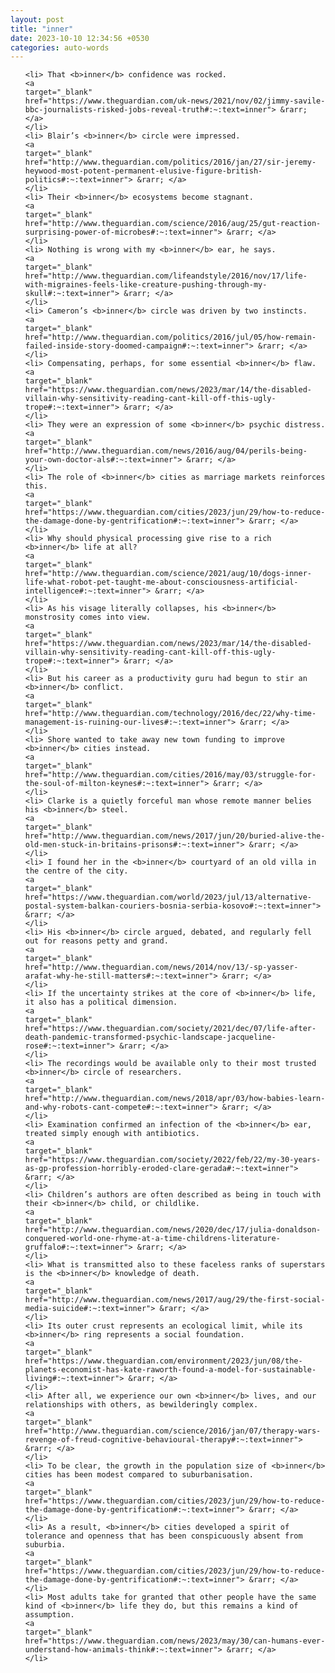 ```yaml
---
layout: post
title: "inner"
date: 2023-10-10 12:34:56 +0530
categories: auto-words
---
```

<ol>

    <li> That <b>inner</b> confidence was rocked.
    <a 
    target="_blank" 
    href="https://www.theguardian.com/uk-news/2021/nov/02/jimmy-savile-bbc-journalists-risked-jobs-reveal-truth#:~:text=inner"> &rarr; </a>
    </li>
    <li> Blair’s <b>inner</b> circle were impressed.
    <a 
    target="_blank" 
    href="http://www.theguardian.com/politics/2016/jan/27/sir-jeremy-heywood-most-potent-permanent-elusive-figure-british-politics#:~:text=inner"> &rarr; </a>
    </li>
    <li> Their <b>inner</b> ecosystems become stagnant.
    <a 
    target="_blank" 
    href="http://www.theguardian.com/science/2016/aug/25/gut-reaction-surprising-power-of-microbes#:~:text=inner"> &rarr; </a>
    </li>
    <li> Nothing is wrong with my <b>inner</b> ear, he says.
    <a 
    target="_blank" 
    href="http://www.theguardian.com/lifeandstyle/2016/nov/17/life-with-migraines-feels-like-creature-pushing-through-my-skull#:~:text=inner"> &rarr; </a>
    </li>
    <li> Cameron’s <b>inner</b> circle was driven by two instincts.
    <a 
    target="_blank" 
    href="http://www.theguardian.com/politics/2016/jul/05/how-remain-failed-inside-story-doomed-campaign#:~:text=inner"> &rarr; </a>
    </li>
    <li> Compensating, perhaps, for some essential <b>inner</b> flaw.
    <a 
    target="_blank" 
    href="https://www.theguardian.com/news/2023/mar/14/the-disabled-villain-why-sensitivity-reading-cant-kill-off-this-ugly-trope#:~:text=inner"> &rarr; </a>
    </li>
    <li> They were an expression of some <b>inner</b> psychic distress.
    <a 
    target="_blank" 
    href="http://www.theguardian.com/news/2016/aug/04/perils-being-your-own-doctor-als#:~:text=inner"> &rarr; </a>
    </li>
    <li> The role of <b>inner</b> cities as marriage markets reinforces this.
    <a 
    target="_blank" 
    href="https://www.theguardian.com/cities/2023/jun/29/how-to-reduce-the-damage-done-by-gentrification#:~:text=inner"> &rarr; </a>
    </li>
    <li> Why should physical processing give rise to a rich <b>inner</b> life at all?
    <a 
    target="_blank" 
    href="http://www.theguardian.com/science/2021/aug/10/dogs-inner-life-what-robot-pet-taught-me-about-consciousness-artificial-intelligence#:~:text=inner"> &rarr; </a>
    </li>
    <li> As his visage literally collapses, his <b>inner</b> monstrosity comes into view.
    <a 
    target="_blank" 
    href="https://www.theguardian.com/news/2023/mar/14/the-disabled-villain-why-sensitivity-reading-cant-kill-off-this-ugly-trope#:~:text=inner"> &rarr; </a>
    </li>
    <li> But his career as a productivity guru had begun to stir an <b>inner</b> conflict.
    <a 
    target="_blank" 
    href="http://www.theguardian.com/technology/2016/dec/22/why-time-management-is-ruining-our-lives#:~:text=inner"> &rarr; </a>
    </li>
    <li> Shore wanted to take away new town funding to improve <b>inner</b> cities instead.
    <a 
    target="_blank" 
    href="http://www.theguardian.com/cities/2016/may/03/struggle-for-the-soul-of-milton-keynes#:~:text=inner"> &rarr; </a>
    </li>
    <li> Clarke is a quietly forceful man whose remote manner belies his <b>inner</b> steel.
    <a 
    target="_blank" 
    href="http://www.theguardian.com/news/2017/jun/20/buried-alive-the-old-men-stuck-in-britains-prisons#:~:text=inner"> &rarr; </a>
    </li>
    <li> I found her in the <b>inner</b> courtyard of an old villa in the centre of the city.
    <a 
    target="_blank" 
    href="https://www.theguardian.com/world/2023/jul/13/alternative-postal-system-balkan-couriers-bosnia-serbia-kosovo#:~:text=inner"> &rarr; </a>
    </li>
    <li> His <b>inner</b> circle argued, debated, and regularly fell out for reasons petty and grand.
    <a 
    target="_blank" 
    href="http://www.theguardian.com/news/2014/nov/13/-sp-yasser-arafat-why-he-still-matters#:~:text=inner"> &rarr; </a>
    </li>
    <li> If the uncertainty strikes at the core of <b>inner</b> life, it also has a political dimension.
    <a 
    target="_blank" 
    href="https://www.theguardian.com/society/2021/dec/07/life-after-death-pandemic-transformed-psychic-landscape-jacqueline-rose#:~:text=inner"> &rarr; </a>
    </li>
    <li> The recordings would be available only to their most trusted <b>inner</b> circle of researchers.
    <a 
    target="_blank" 
    href="http://www.theguardian.com/news/2018/apr/03/how-babies-learn-and-why-robots-cant-compete#:~:text=inner"> &rarr; </a>
    </li>
    <li> Examination confirmed an infection of the <b>inner</b> ear, treated simply enough with antibiotics.
    <a 
    target="_blank" 
    href="https://www.theguardian.com/society/2022/feb/22/my-30-years-as-gp-profession-horribly-eroded-clare-gerada#:~:text=inner"> &rarr; </a>
    </li>
    <li> Children’s authors are often described as being in touch with their <b>inner</b> child, or childlike.
    <a 
    target="_blank" 
    href="http://www.theguardian.com/news/2020/dec/17/julia-donaldson-conquered-world-one-rhyme-at-a-time-childrens-literature-gruffalo#:~:text=inner"> &rarr; </a>
    </li>
    <li> What is transmitted also to these faceless ranks of superstars is the <b>inner</b> knowledge of death.
    <a 
    target="_blank" 
    href="http://www.theguardian.com/news/2017/aug/29/the-first-social-media-suicide#:~:text=inner"> &rarr; </a>
    </li>
    <li> Its outer crust represents an ecological limit, while its <b>inner</b> ring represents a social foundation.
    <a 
    target="_blank" 
    href="https://www.theguardian.com/environment/2023/jun/08/the-planets-economist-has-kate-raworth-found-a-model-for-sustainable-living#:~:text=inner"> &rarr; </a>
    </li>
    <li> After all, we experience our own <b>inner</b> lives, and our relationships with others, as bewilderingly complex.
    <a 
    target="_blank" 
    href="http://www.theguardian.com/science/2016/jan/07/therapy-wars-revenge-of-freud-cognitive-behavioural-therapy#:~:text=inner"> &rarr; </a>
    </li>
    <li> To be clear, the growth in the population size of <b>inner</b> cities has been modest compared to suburbanisation.
    <a 
    target="_blank" 
    href="https://www.theguardian.com/cities/2023/jun/29/how-to-reduce-the-damage-done-by-gentrification#:~:text=inner"> &rarr; </a>
    </li>
    <li> As a result, <b>inner</b> cities developed a spirit of tolerance and openness that has been conspicuously absent from suburbia.
    <a 
    target="_blank" 
    href="https://www.theguardian.com/cities/2023/jun/29/how-to-reduce-the-damage-done-by-gentrification#:~:text=inner"> &rarr; </a>
    </li>
    <li> Most adults take for granted that other people have the same kind of <b>inner</b> life they do, but this remains a kind of assumption.
    <a 
    target="_blank" 
    href="https://www.theguardian.com/news/2023/may/30/can-humans-ever-understand-how-animals-think#:~:text=inner"> &rarr; </a>
    </li>